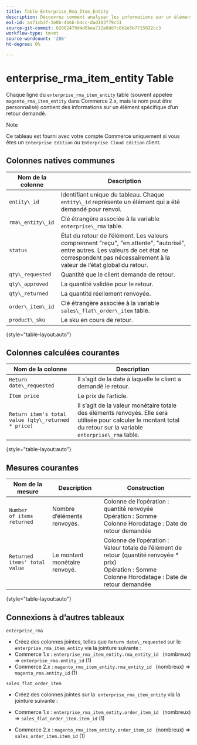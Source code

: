 ```yaml
---
title: Table Enterprise_Rma_Item_Entity
description: Découvrez comment analyser les informations sur un élément spécifique à partir d’un retour demandé.
exl-id: aa71cb3f-3e0b-4b6b-b4cc-dad103f79c51
source-git-commit: 82882479d4d6bea712e8dd7c6b2e5b7715022cc3
workflow-type: tm+mt
source-wordcount: '286'
ht-degree: 0%

---
```


# enterprise_rma_item_entity Table

Chaque ligne du `enterprise_rma_item_entity` table (souvent appelée `magento_rma_item_entity` dans Commerce 2.x, mais le nom peut être personnalisé) contient des informations sur un élément spécifique d’un retour demandé.

>[!NOTE]
>
>Ce tableau est fourni avec votre compte Commerce uniquement si vous êtes un `Enterprise Edition` ou `Enterprise Cloud Edition` client.

## Colonnes natives communes

| **Nom de la colonne** | **Description** |
|---|---|
| `entity\_id` | Identifiant unique du tableau. Chaque `entity\_id` représente un élément qui a été demandé pour renvoi. |
| `rma\_entity\_id` | Clé étrangère associée à la variable `enterprise\_rma` table. |
| `status` | État du retour de l’élément. Les valeurs comprennent &quot;reçu&quot;, &quot;en attente&quot;, &quot;autorisé&quot;, entre autres. Les valeurs de cet état ne correspondent pas nécessairement à la valeur de l’état global du retour. |
| `qty\_requested` | Quantité que le client demande de retour. |
| `qty\_approved` | La quantité validée pour le retour. |
| `qty\_returned` | La quantité réellement renvoyée. |
| `order\_item\_id` | Clé étrangère associée à la variable `sales\_flat\_order\_item` table. |
| `product\_sku` | Le sku en cours de retour. |

{style=&quot;table-layout:auto&quot;}

## Colonnes calculées courantes

| **Nom de la colonne** | **Description** |
|---|---|
| `Return date\_requested` | Il s’agit de la date à laquelle le client a demandé le retour. |
| `Item price` | Le prix de l’article. |
| `Return item's total value (qty\_returned * price)` | Il s’agit de la valeur monétaire totale des éléments renvoyés. Elle sera utilisée pour calculer le montant total du retour sur la variable `enterprise\_rma` table. |

{style=&quot;table-layout:auto&quot;}

## Mesures courantes

| **Nom de la mesure** | **Description** | **Construction** |
|---|---|---|
| `Number of items returned` | Nombre d’éléments renvoyés. | Colonne de l’opération : quantité renvoyée<br>Opération : Somme<br>Colonne Horodatage : Date de retour demandée |
| `Returned items' total value` | Le montant monétaire renvoyé. | Colonne de l’opération : Valeur totale de l’élément de retour (quantité renvoyée * prix)<br>Opération : Somme<br>Colonne Horodatage : Date de retour demandée |

{style=&quot;table-layout:auto&quot;}

## Connexions à d’autres tableaux

`enterprise_rma`

* Créez des colonnes jointes, telles que `Return date\_requested` sur le `enterprise_rma_item_entity` via la jointure suivante :
* Commerce 1.x : `enterprise_rma_item_entity.rma_entity_id ` (nombreux) => `enterprise_rma.entity_id` (1)
* Commerce 2.x : `magento_rma_item_entity.rma_entity_id ` (nombreux) => `magento_rma.entity_id` (1)

`sales_flat_order_item`

* Créez des colonnes jointes sur la  `enterprise_rma_item_entity` via la jointure suivante :

* Commerce 1.x : `enterprise_rma_item_entity.order_item_id ` (nombreux) => `sales_flat_order_item.item_id` (1)
* Commerce 2.x : `magento_rma_item_entity.order_item_id ` (nombreux) => `sales_order_item.item_id` (1)
